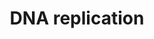 ---
annotations:
- type: Pathway Ontology
  value: DNA replication pathway
authors:
- Kdahlquist
- MaintBot
- D.Koren
- Thomas
- Egonw
- Christine Chichester
- Eweitz
description: 'DNA replication, the basis for biological inheritance, is a fundamental
  process occurring in all living organisms to copy their DNA. This process is "replication"
  in that each strand of the original double-stranded DNA molecule serves as template
  for the reproduction of the complementary strand. Hence, following DNA replication,
  two identical DNA molecules have been produced from a single double-stranded DNA
  molecule. Cellular proofreading and error-checking mechanisms ensure near perfect
  fidelity for DNA replication.  Source: [[wikipedia:DNA_replication|Wikipedia]]'
last-edited: 2021-05-15
organisms:
- Drosophila melanogaster
redirect_from:
- /index.php/Pathway:WP565
- /instance/WP565
schema-jsonld:
- '@context': https://schema.org/
  '@id': https://wikipathways.github.io/pathways/WP565.html
  '@type': Dataset
  creator:
    '@type': Organization
    name: WikiPathways
  description: 'DNA replication, the basis for biological inheritance, is a fundamental
    process occurring in all living organisms to copy their DNA. This process is "replication"
    in that each strand of the original double-stranded DNA molecule serves as template
    for the reproduction of the complementary strand. Hence, following DNA replication,
    two identical DNA molecules have been produced from a single double-stranded DNA
    molecule. Cellular proofreading and error-checking mechanisms ensure near perfect
    fidelity for DNA replication.  Source: [[wikipedia:DNA_replication|Wikipedia]]'
  keywords:
  - RPA3
  - ADP
  - Gnf1
  - dup
  - RpL40
  - CG5971
  - lat
  - DNApol-alpha50
  - ASK
  - CG9273
  - Ubi-p63E
  - RPA4
  - dUTP
  - Mcm7
  - Mcm6
  - RpA-70
  - POLD4
  - DNAprim
  - GMNN
  - mus209
  - GTP
  - Mcm3
  - CDC45L
  - CG8142
  - Ubiquitin
  - dGTP
  - DNApol-epsilon
  - CTP
  - dpa
  - l(1)G0148
  - UTP
  - RfC38
  - DNApol-alpha180
  - DNApol-alpha73
  - RfC40
  - ATP
  - Orc5
  - Mcm2
  - POLD3
  - Pole2
  - Orc6
  - dCTP
  - Orc2
  - DNApol-delta
  - Orc4
  - CDK2
  - CG12018
  - Mcm5
  - Orc1
  - dATP
  - RfC3
  - Mcm10
  license: CC0
  name: DNA replication
seo: CreativeWork
title: DNA replication
wpid: WP565
---